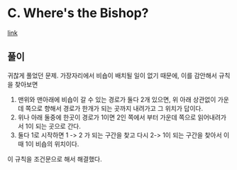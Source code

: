 # C. Where's the Bishop?

[link](https://codeforces.com/problemset/problem/1692/C)

## 풀이

귀찮게 풀었던 문제. 가장자리에서 비숍이 배치될 일이 없기 때문에, 이를 감안해서 규칙을 찾아보면

1. 맨위와 맨아래에 비숍이 갈 수 있는 경로가 둘다 2개 있으면, 위 아래 상관없이 가운데 쪽으로 향해서 경로가 한개가 되는 곳까지 내려가고 그 위치가 답이다.
2. 위나 아래 둘중에 한곳이 경로가 1이면 2인 쪽에서 부터 가운데 쪽으로 읽어내려가서 1이 되는 곳으로 간다.
3. 둘다 1로 시작하면 1 -> 2 가 되는 구간을 찾고 다시 2-> 1이 되는 구간을 찾아서 이 때 1이 비숍의 위치이다.

이 규칙을 조건문으로 해서 해결했다.